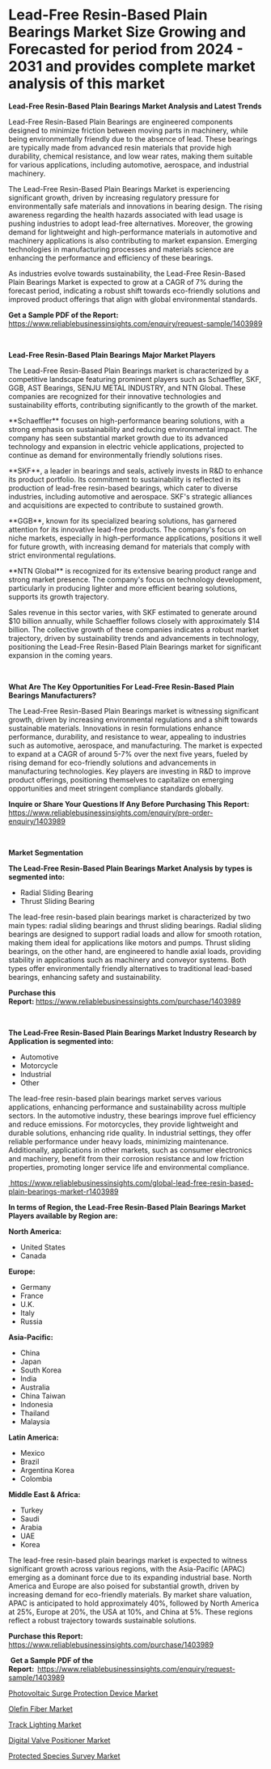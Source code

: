 <p><h1>Lead-Free Resin-Based Plain Bearings Market Size Growing and Forecasted for period from 2024 - 2031 and provides complete market analysis of this market</h1></p><p><strong>Lead-Free Resin-Based Plain Bearings Market Analysis and Latest Trends</strong></p>
<p><p>Lead-Free Resin-Based Plain Bearings are engineered components designed to minimize friction between moving parts in machinery, while being environmentally friendly due to the absence of lead. These bearings are typically made from advanced resin materials that provide high durability, chemical resistance, and low wear rates, making them suitable for various applications, including automotive, aerospace, and industrial machinery.</p><p>The Lead-Free Resin-Based Plain Bearings Market is experiencing significant growth, driven by increasing regulatory pressure for environmentally safe materials and innovations in bearing design. The rising awareness regarding the health hazards associated with lead usage is pushing industries to adopt lead-free alternatives. Moreover, the growing demand for lightweight and high-performance materials in automotive and machinery applications is also contributing to market expansion. Emerging technologies in manufacturing processes and materials science are enhancing the performance and efficiency of these bearings.</p><p>As industries evolve towards sustainability, the Lead-Free Resin-Based Plain Bearings Market is expected to grow at a CAGR of 7% during the forecast period, indicating a robust shift towards eco-friendly solutions and improved product offerings that align with global environmental standards.</p></p>
<p><strong>Get a Sample PDF of the Report:&nbsp;</strong> <a href="https://www.reliablebusinessinsights.com/enquiry/request-sample/1403989?utm_campaign=1119&utm_medium=2&utm_source=Github&utm_content=ia&utm_term=23102024&utm_id=lead-free-resin-based-plain-bearings">https://www.reliablebusinessinsights.com/enquiry/request-sample/1403989</a></p>
<p>&nbsp;</p>
<p><strong>Lead-Free Resin-Based Plain Bearings Major Market Players</strong></p>
<p><p>The Lead-Free Resin-Based Plain Bearings market is characterized by a competitive landscape featuring prominent players such as Schaeffler, SKF, GGB, AST Bearings, SENJU METAL INDUSTRY, and NTN Global. These companies are recognized for their innovative technologies and sustainability efforts, contributing significantly to the growth of the market.</p><p>**Schaeffler** focuses on high-performance bearing solutions, with a strong emphasis on sustainability and reducing environmental impact. The company has seen substantial market growth due to its advanced technology and expansion in electric vehicle applications, projected to continue as demand for environmentally friendly solutions rises.</p><p>**SKF**, a leader in bearings and seals, actively invests in R&D to enhance its product portfolio. Its commitment to sustainability is reflected in its production of lead-free resin-based bearings, which cater to diverse industries, including automotive and aerospace. SKF's strategic alliances and acquisitions are expected to contribute to sustained growth.</p><p>**GGB**, known for its specialized bearing solutions, has garnered attention for its innovative lead-free products. The company's focus on niche markets, especially in high-performance applications, positions it well for future growth, with increasing demand for materials that comply with strict environmental regulations.</p><p>**NTN Global** is recognized for its extensive bearing product range and strong market presence. The company's focus on technology development, particularly in producing lighter and more efficient bearing solutions, supports its growth trajectory.</p><p>Sales revenue in this sector varies, with SKF estimated to generate around $10 billion annually, while Schaeffler follows closely with approximately $14 billion. The collective growth of these companies indicates a robust market trajectory, driven by sustainability trends and advancements in technology, positioning the Lead-Free Resin-Based Plain Bearings market for significant expansion in the coming years.</p></p>
<p>&nbsp;</p>
<p><strong>What Are The Key Opportunities For Lead-Free Resin-Based Plain Bearings Manufacturers?</strong></p>
<p><p>The Lead-Free Resin-Based Plain Bearings market is witnessing significant growth, driven by increasing environmental regulations and a shift towards sustainable materials. Innovations in resin formulations enhance performance, durability, and resistance to wear, appealing to industries such as automotive, aerospace, and manufacturing. The market is expected to expand at a CAGR of around 5-7% over the next five years, fueled by rising demand for eco-friendly solutions and advancements in manufacturing technologies. Key players are investing in R&D to improve product offerings, positioning themselves to capitalize on emerging opportunities and meet stringent compliance standards globally.</p></p>
<p><strong>Inquire or Share Your Questions If Any Before Purchasing This Report:</strong> <a href="https://www.reliablebusinessinsights.com/enquiry/pre-order-enquiry/1403989?utm_campaign=1119&utm_medium=2&utm_source=Github&utm_content=ia&utm_term=23102024&utm_id=lead-free-resin-based-plain-bearings">https://www.reliablebusinessinsights.com/enquiry/pre-order-enquiry/1403989</a></p>
<p>&nbsp;</p>
<p><strong>Market Segmentation</strong></p>
<p><strong>The Lead-Free Resin-Based Plain Bearings Market Analysis by types is segmented into:</strong></p>
<p><ul><li>Radial Sliding Bearing</li><li>Thrust Sliding Bearing</li></ul></p>
<p><p>The lead-free resin-based plain bearings market is characterized by two main types: radial sliding bearings and thrust sliding bearings. Radial sliding bearings are designed to support radial loads and allow for smooth rotation, making them ideal for applications like motors and pumps. Thrust sliding bearings, on the other hand, are engineered to handle axial loads, providing stability in applications such as machinery and conveyor systems. Both types offer environmentally friendly alternatives to traditional lead-based bearings, enhancing safety and sustainability.</p></p>
<p><strong>Purchase this Report:&nbsp;</strong><a href="https://www.reliablebusinessinsights.com/purchase/1403989?utm_campaign=1119&utm_medium=2&utm_source=Github&utm_content=ia&utm_term=23102024&utm_id=lead-free-resin-based-plain-bearings">https://www.reliablebusinessinsights.com/purchase/1403989</a></p>
<p>&nbsp;</p>
<p><strong>The Lead-Free Resin-Based Plain Bearings Market Industry Research by Application is segmented into:</strong></p>
<p><ul><li>Automotive</li><li>Motorcycle</li><li>Industrial</li><li>Other</li></ul></p>
<p><p>The lead-free resin-based plain bearings market serves various applications, enhancing performance and sustainability across multiple sectors. In the automotive industry, these bearings improve fuel efficiency and reduce emissions. For motorcycles, they provide lightweight and durable solutions, enhancing ride quality. In industrial settings, they offer reliable performance under heavy loads, minimizing maintenance. Additionally, applications in other markets, such as consumer electronics and machinery, benefit from their corrosion resistance and low friction properties, promoting longer service life and environmental compliance.</p></p>
<p><a href="https://www.reliablebusinessinsights.com/global-lead-free-resin-based-plain-bearings-market-r1403989?utm_campaign=1119&utm_medium=2&utm_source=Github&utm_content=ia&utm_term=23102024&utm_id=lead-free-resin-based-plain-bearings">&nbsp;https://www.reliablebusinessinsights.com/global-lead-free-resin-based-plain-bearings-market-r1403989</a></p>
<p><strong>In terms of Region, the Lead-Free Resin-Based Plain Bearings Market Players available by Region are:</strong></p>
<p>
    <p> <strong> North America: </strong>
        <ul>
            <li>United States</li>
            <li>Canada</li>
        </ul>
        </p> 
    <p> <strong> Europe: </strong>
        <ul>
            <li>Germany</li>
            <li>France</li>
            <li>U.K.</li>
            <li>Italy</li>
            <li>Russia</li>
        </ul>
        </p> 
    <p> <strong> Asia-Pacific: </strong>
        <ul>
            <li>China</li>
            <li>Japan</li>
            <li>South Korea</li>
            <li>India</li>
            <li>Australia</li>
            <li>China Taiwan</li>
            <li>Indonesia</li>
            <li>Thailand</li>
            <li>Malaysia</li>
        </ul>
        </p> 
    <p> <strong> Latin America: </strong>
        <ul>
            <li>Mexico</li>
            <li>Brazil</li>
            <li>Argentina Korea</li>
            <li>Colombia</li>
        </ul>
        </p> 
    <p> <strong> Middle East & Africa: </strong>
        <ul>
            <li>Turkey</li>
            <li>Saudi</li>
            <li>Arabia</li>
            <li>UAE</li>
            <li>Korea</li>
        </ul>
    </p>
    </p>
<p><p>The lead-free resin-based plain bearings market is expected to witness significant growth across various regions, with the Asia-Pacific (APAC) emerging as a dominant force due to its expanding industrial base. North America and Europe are also poised for substantial growth, driven by increasing demand for eco-friendly materials. By market share valuation, APAC is anticipated to hold approximately 40%, followed by North America at 25%, Europe at 20%, the USA at 10%, and China at 5%. These regions reflect a robust trajectory towards sustainable solutions.</p></p>
<p><strong>Purchase this Report: </strong><a href="https://www.reliablebusinessinsights.com/purchase/1403989?utm_campaign=1119&utm_medium=2&utm_source=Github&utm_content=ia&utm_term=23102024&utm_id=lead-free-resin-based-plain-bearings">https://www.reliablebusinessinsights.com/purchase/1403989</a></p>
<p>&nbsp;<strong>Get a Sample PDF of the Report:&nbsp;&nbsp;</strong><a href="https://www.reliablebusinessinsights.com/enquiry/request-sample/1403989?utm_campaign=1119&utm_medium=2&utm_source=Github&utm_content=ia&utm_term=23102024&utm_id=lead-free-resin-based-plain-bearings">https://www.reliablebusinessinsights.com/enquiry/request-sample/1403989</a></p>
<p><strong></strong></p>
<p><p><a href="https://github.com/fendtankandh/Market-Research-Report-List-1/blob/main/photovoltaic-surge-protection-device-market.md?utm_campaign=1119&utm_medium=2&utm_source=Github&utm_content=ia&utm_term=23102024&utm_id=lead-free-resin-based-plain-bearings">Photovoltaic Surge Protection Device Market</a></p><p><a href="https://medium.com/@jontyhinseyxe/olefin-fiber-market-trends-a-detailed-study-of-its-market-segmentation-and-analyzing-the-586839163c54?utm_campaign=1119&utm_medium=2&utm_source=Github&utm_content=ia&utm_term=23102024&utm_id=lead-free-resin-based-plain-bearings">Olefin Fiber Market</a></p><p><a href="https://issuu.com/reportprime-2/docs/track-lighting-market-size-2030.ppt_512d84bdb85c69?utm_campaign=1119&utm_medium=2&utm_source=Github&utm_content=ia&utm_term=23102024&utm_id=lead-free-resin-based-plain-bearings">Track Lighting Market</a></p><p><a href="https://issuu.com/reportprime-2/docs/digital-valve-positioner-market-siz_b0296745e1e5a6?utm_campaign=1119&utm_medium=2&utm_source=Github&utm_content=ia&utm_term=23102024&utm_id=lead-free-resin-based-plain-bearings">Digital Valve Positioner Market</a></p><p><a href="https://www.linkedin.com/pulse/evaluating-protected-species-survey-market-trends-growth-opportunities-z2jrc?utm_campaign=1119&utm_medium=2&utm_source=Github&utm_content=ia&utm_term=23102024&utm_id=lead-free-resin-based-plain-bearings">Protected Species Survey Market</a></p></p>
